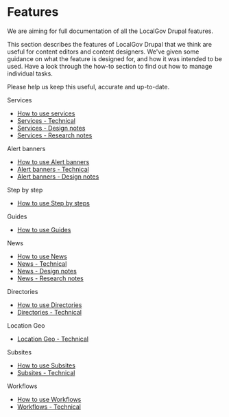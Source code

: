 # Features

We are aiming for full documentation of all the LocalGov Drupal features.

This section describes the features of LocalGov Drupal that we think are useful for content editors and content designers. We've given some guidance on what the feature is designed for, and how it was intended to be used. Have a look through the how-to section to find out how to manage individual tasks. 

Please help us keep this useful, accurate and up-to-date.

Services
- [How to use services](/content/features/services.md)
- [Services - Technical](/devs/features/services-technical.md)
- [Services - Design notes](/design/documentation.html#services)
- [Services - Research notes](/design/research.html#services)

Alert banners
- [How to use Alert banners](/content/features/alert-banner.md)
- [Alert banners - Technical](/devs/features/alert-banner-technical.md)
- [Alert banners - Design notes](/design/documentation.html#alert-banners)

Step by step
- [How to use Step by steps](/content/features/step-by-step.md)

Guides
- [How to use Guides](/content/features/guide.md)

News
- [How to use News](/content/features/news.md)
- [News - Technical](/devs/features/news-technical.md)
- [News - Design notes](/design/documentation.html#news)
- [News - Research notes](/design/research.html#news)

Directories
- [How to use Directories](/content/features/directories.md)
- [Directories - Technical](/devs/features/directories-technical.md)

Location Geo
- [Location Geo - Technical](/devs/features/geo-technical.md)

Subsites
- [How to use Subsites](/content/features/subsites.md)
- [Subsites - Technical](/devs/features/subsites.md)

Workflows
- [How to use Workflows](/content/features/workflow.md)
- [Workflows - Technical](/devs/features/workflows.md)